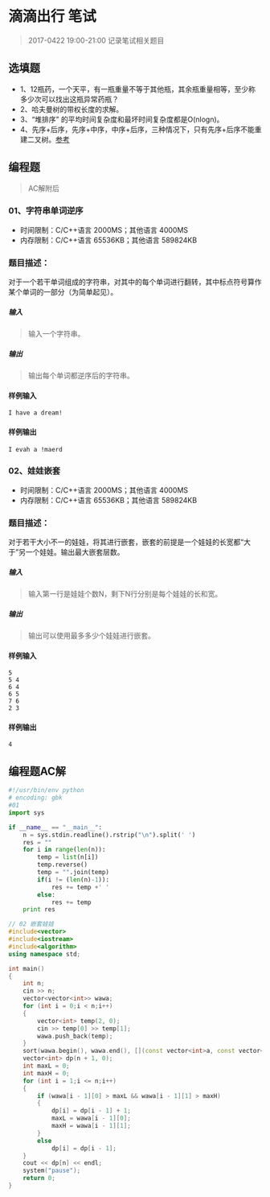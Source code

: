 # 滴滴出行 笔试
> 2017-0422 19:00-21:00 记录笔试相关题目
## 选填题
* 1、12瓶药，一个天平，有一瓶重量不等于其他瓶，其余瓶重量相等，至少称多少次可以找出这瓶异常药瓶？
* 2、哈夫曼树的带权长度的求解。
* 3、“堆排序” 的平均时间复杂度和最坏时间复杂度都是O(nlogn)。
* 4、先序+后序，先序+中序，中序+后序，三种情况下，只有先序+后序不能重建二叉树。[参考](http://blog.csdn.net/zhaojinjia/article/details/9314989)

## 编程题
> AC解附后
### 01、字符串单词逆序
* 时间限制：C/C++语言 2000MS；其他语言 4000MS
* 内存限制：C/C++语言 65536KB；其他语言 589824KB
### 题目描述：
对于一个若干单词组成的字符串，对其中的每个单词进行翻转，其中标点符号算作某个单词的一部分（为简单起见）。
##### 输入  
>输入一个字符串。
##### 输出  
>输出每个单词都逆序后的字符串。

#### 样例输入
```
I have a dream!
```
#### 样例输出
```
I evah a !maerd
```

### 02、娃娃嵌套
* 时间限制：C/C++语言 2000MS；其他语言 4000MS
* 内存限制：C/C++语言 65536KB；其他语言 589824KB
### 题目描述：
对于若干大小不一的娃娃，将其进行嵌套，嵌套的前提是一个娃娃的长宽都“大于”另一个娃娃。输出最大嵌套层数。
##### 输入  
>输入第一行是娃娃个数N，剩下N行分别是每个娃娃的长和宽。
##### 输出  
>输出可以使用最多多少个娃娃进行嵌套。

#### 样例输入
```
5
5 4
6 4
6 5
7 6
2 3
```
#### 样例输出
```
4
```

## 编程题AC解
```python
#!/usr/bin/env python
# encoding: gbk
#01
import sys

if __name__ == "__main__":
    n = sys.stdin.readline().rstrip("\n").split(' ')
    res = ""
    for i in range(len(n)):
        temp = list(n[i])
        temp.reverse()
        temp = "".join(temp)
        if(i != (len(n)-1)):
            res += temp +' '
        else:
            res += temp
    print res
```
```C++
// 02 嵌套娃娃
#include<vector>
#include<iostream>
#include<algorithm>
using namespace std;

int main()
{
	int n;
	cin >> n;
	vector<vector<int>> wawa;
	for (int i = 0;i < n;i++)
	{
		vector<int> temp(2, 0);
		cin >> temp[0] >> temp[1];
		wawa.push_back(temp);
	}
	sort(wawa.begin(), wawa.end(), [](const vector<int>a, const vector<int> b) {return a[0] != b[0]?a[0]<b[0]:a[1]<b[1];});
	vector<int> dp(n + 1, 0);
	int maxL = 0;
	int maxH = 0;
	for (int i = 1;i <= n;i++)
	{
		if (wawa[i - 1][0] > maxL && wawa[i - 1][1] > maxH)
		{
			dp[i] = dp[i - 1] + 1;
			maxL = wawa[i - 1][0];
			maxH = wawa[i - 1][1];
		}
		else
			dp[i] = dp[i - 1];
	}
	cout << dp[n] << endl;
	system("pause");
	return 0;
}
```
